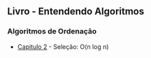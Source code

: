 ## Livro - Entendendo Algoritmos


### Algoritmos de Ordenação

- [Capitulo 2](src/main/java/com/xmacedo/ordenacao/OrdenarPorSelecao.java) -  Seleção: O(n log n) 